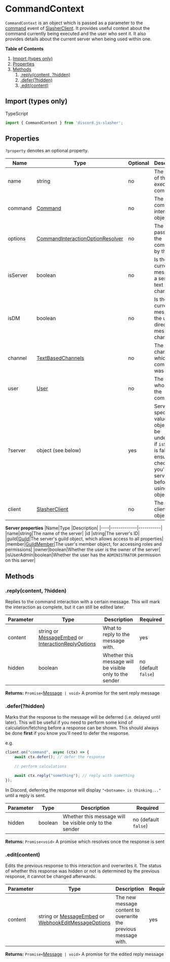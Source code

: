 # CommandContext
`CommandContext` is an object which is passed as a parameter to the [command](./SlasherClient.md#command) event of [SlasherClient](./SlasherClient.md). It provides useful context about the command currently being executed and the user who sent it. It also provides details about the current server when being used within one.

**Table of Contents**
1. [Import (types only)](#import-types-only)
2. [Properties](#properties)
3. [Methods](#methods)
    1. [.reply(content, ?hidden)](#replycontent-hidden)
    2. [.defer(?hidden)](#deferhidden)
    3. [.edit(content)](#editcontent)

## Import (types only)
TypeScript
```typescript
import { CommandContext } from 'discord.js-slasher';
```

## Properties
`?property` denotes an optional property.

|Name|Type|Optional|Description|
|----|----|--------|-----------|
|name|string|no|The name of the executed command|
|command|[Command](./Command.md)|no|The full command interaction object|
|options|[CommandInteractionOptionResolver](https://discord.js.org/#/docs/main/stable/class/CommandInteractionOptionResolver)|no|The options passed into the command by the user|
|isServer|boolean|no|Is the current message in a server text channel?|
|isDM|boolean|no|Is the current message in the user's direct message channel?|
|channel|[TextBasedChannels](https://discord.js.org/#/docs/main/stable/typedef/TextBasedChannels)|no|The channel which the command was run in|
|user|[User](https://discord.js.org/#/docs/main/stable/class/User)|no|The user who sent the command|
|?server|object (see below)|yes|Server specific values. This object will be undefined if `isServer` is false, so ensure you check that you're in a server before using this object.|
|client|[SlasherClient](./SlasherClient.md)|no|The bot's client object|

**Server properties**
|Name|Type         |Description|
|----|-------------|-----------|
|name|string|The name of the server|
|id  |string|The server's ID|
|guild|[Guild](https://discord.js.org/#/docs/main/stable/class/Guild)|The server's guild object, which allows access to all properties|
|member|[GuildMember](https://discord.js.org/#/docs/main/stable/class/GuildMember)|The user's member object, for accessing roles and permissions|
|owner|boolean|Whether the user is the owner of the server|
|isUserAdmin|boolean|Whether the user has the `ADMINISTRATOR` permission on this server|



## Methods

### .reply(content, ?hidden)
Replies to the command interaction with a certain message. This will mark the interaction as complete, but it can still be edited later.

|Parameter|Type                                 |Description|Required|
|---------|-------------------------------------|-----------|------|
|content|string or [MessageEmbed](https://discord.js.org/#/docs/main/stable/class/MessageEmbed) or [InteractionReplyOptions](https://discord.js.org/#/docs/main/stable/typedef/InteractionReplyOptions)|What to reply to the message with.|yes|
|hidden|boolean|Whether this message will be visible only to the sender|no (default `false`)|

**Returns:** `Promise<`[Message](https://discord.js.org/#/docs/main/stable/class/Message)` | void>`
A promise for the sent reply message

### .defer(?hidden)
Marks that the response to the message will be deferred (i.e. delayed until later). This will be useful if you need to perform some kind of calculation/fetching before a response can be shown. This should always be done **first** if you know you'll need to defer the response.

e.g.
```js
client.on("command", async (ctx) => {
    await ctx.defer(); // defer the response
    
    // perform calculations

    await ctx.reply("something"); // reply with something
});
```

In Discord, deferring the response will display `"<botname> is thinking..."` until a reply is sent.

|Parameter|Type                                 |Description|Required|
|---------|-------------------------------------|-----------|------|
|hidden|boolean|Whether this message will be visible only to the sender|no (default `false`)|

**Returns:** `Promise<void>`
A promise which resolves once the response is sent


### .edit(content)
Edits the previous response to this interaction and overwrites it. The status of whether this response was hidden or not is determined by the previous response, it cannot be changed afterwards.

|Parameter|Type                                 |Description|Required|
|---------|-------------------------------------|-----------|------|
|content|string or [MessageEmbed](https://discord.js.org/#/docs/main/stable/class/MessageEmbed) or [WebhookEditMessageOptions](https://discord.js.org/#/docs/main/stable/typedef/WebhookEditMessageOptions)|The new message content to overwrite the previous message with.|yes|

**Returns:** `Promise<`[Message](https://discord.js.org/#/docs/main/stable/class/Message)` | void>`
A promise for the edited reply message